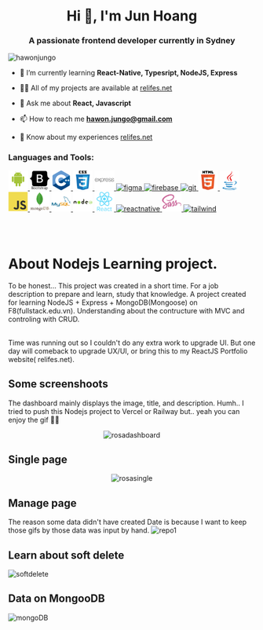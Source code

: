 <h1 align="center">Hi 👋, I'm Jun Hoang</h1>
<h3 align="center">A passionate frontend developer currently in Sydney</h3>

<p align="left"> <img src="https://komarev.com/ghpvc/?username=hawonjungo&label=Profile%20views&color=0e75b6&style=flat" alt="hawonjungo" /> </p>

- 🌱 I’m currently learning **React-Native, Typesript, NodeJS, Express**

- 👨‍💻 All of my projects are available at [relifes.net](relifes.net)

- 💬 Ask me about **React, Javascript**

- 📫 How to reach me **hawon.jungo@gmail.com**

- 📄 Know about my experiences [relifes.net](relifes.net)


<p align="left">
</p>

<h3 align="left">Languages and Tools:</h3>
<p align="left"> <a href="https://developer.android.com" target="_blank" rel="noreferrer"> <img src="https://raw.githubusercontent.com/devicons/devicon/master/icons/android/android-original-wordmark.svg" alt="android" width="40" height="40"/> </a> <a href="https://getbootstrap.com" target="_blank" rel="noreferrer"> <img src="https://raw.githubusercontent.com/devicons/devicon/master/icons/bootstrap/bootstrap-plain-wordmark.svg" alt="bootstrap" width="40" height="40"/> </a> <a href="https://www.w3schools.com/cpp/" target="_blank" rel="noreferrer"> <img src="https://raw.githubusercontent.com/devicons/devicon/master/icons/cplusplus/cplusplus-original.svg" alt="cplusplus" width="40" height="40"/> </a> <a href="https://www.w3schools.com/css/" target="_blank" rel="noreferrer"> <img src="https://raw.githubusercontent.com/devicons/devicon/master/icons/css3/css3-original-wordmark.svg" alt="css3" width="40" height="40"/> </a> <a href="https://expressjs.com" target="_blank" rel="noreferrer"> <img src="https://raw.githubusercontent.com/devicons/devicon/master/icons/express/express-original-wordmark.svg" alt="express" width="40" height="40"/> </a> <a href="https://www.figma.com/" target="_blank" rel="noreferrer"> <img src="https://www.vectorlogo.zone/logos/figma/figma-icon.svg" alt="figma" width="40" height="40"/> </a> <a href="https://firebase.google.com/" target="_blank" rel="noreferrer"> <img src="https://www.vectorlogo.zone/logos/firebase/firebase-icon.svg" alt="firebase" width="40" height="40"/> </a> <a href="https://git-scm.com/" target="_blank" rel="noreferrer"> <img src="https://www.vectorlogo.zone/logos/git-scm/git-scm-icon.svg" alt="git" width="40" height="40"/> </a> <a href="https://www.w3.org/html/" target="_blank" rel="noreferrer"> <img src="https://raw.githubusercontent.com/devicons/devicon/master/icons/html5/html5-original-wordmark.svg" alt="html5" width="40" height="40"/> </a> <a href="https://www.java.com" target="_blank" rel="noreferrer"> <img src="https://raw.githubusercontent.com/devicons/devicon/master/icons/java/java-original.svg" alt="java" width="40" height="40"/> </a> <a href="https://developer.mozilla.org/en-US/docs/Web/JavaScript" target="_blank" rel="noreferrer"> <img src="https://raw.githubusercontent.com/devicons/devicon/master/icons/javascript/javascript-original.svg" alt="javascript" width="40" height="40"/> </a> <a href="https://www.mongodb.com/" target="_blank" rel="noreferrer"> <img src="https://raw.githubusercontent.com/devicons/devicon/master/icons/mongodb/mongodb-original-wordmark.svg" alt="mongodb" width="40" height="40"/> </a> <a href="https://www.mysql.com/" target="_blank" rel="noreferrer"> <img src="https://raw.githubusercontent.com/devicons/devicon/master/icons/mysql/mysql-original-wordmark.svg" alt="mysql" width="40" height="40"/> </a> <a href="https://nodejs.org" target="_blank" rel="noreferrer"> <img src="https://raw.githubusercontent.com/devicons/devicon/master/icons/nodejs/nodejs-original-wordmark.svg" alt="nodejs" width="40" height="40"/> </a> <a href="https://reactjs.org/" target="_blank" rel="noreferrer"> <img src="https://raw.githubusercontent.com/devicons/devicon/master/icons/react/react-original-wordmark.svg" alt="react" width="40" height="40"/> </a> <a href="https://reactnative.dev/" target="_blank" rel="noreferrer"> <img src="https://reactnative.dev/img/header_logo.svg" alt="reactnative" width="40" height="40"/> </a> <a href="https://sass-lang.com" target="_blank" rel="noreferrer"> <img src="https://raw.githubusercontent.com/devicons/devicon/master/icons/sass/sass-original.svg" alt="sass" width="40" height="40"/> </a> <a href="https://tailwindcss.com/" target="_blank" rel="noreferrer"> <img src="https://www.vectorlogo.zone/logos/tailwindcss/tailwindcss-icon.svg" alt="tailwind" width="40" height="40"/> </a> </p>
<br/>
<br/>

# About Nodejs Learning project.
To be honest...
This project was created in a short time. For a job description to prepare and learn, study that knowledge.
A project created for learning NodeJS + Express + MongoDB(Mongoose) on F8(fullstack.edu.vn).
Understanding about the contructure with MVC and controling with CRUD.

<br/>
Time was running out so I couldn't do any extra work to upgrade UI.
But one day will comeback to upgrade UX/UI, or bring this to my ReactJS Portfolio website( relifes.net).

## Some screenshoots

The dashboard mainly displays the image, title, and description.
Humh.. I tried to push this Nodejs project to Vercel or Railway but.. yeah you can enjoy the gif 🤦‍♂️
<p align="center">
  <img src="https://user-images.githubusercontent.com/27058497/208225946-5be5fa73-8217-41e9-89e9-1b7d9944604e.gif" alt="rosadashboard" />
</p>

## Single page 
<p align="center">
  <img src="https://user-images.githubusercontent.com/27058497/208226467-bdd6b3b0-5150-49b3-b93d-8181863f0ca3.PNG" alt="rosasingle" />
</p>

## Manage page
The reason some data didn't have created Date is because I want to keep those gifs by those data was input by hand.
![repo1](https://user-images.githubusercontent.com/27058497/208226647-deb2b62a-ba62-43bd-9030-6b40e2d57cef.PNG)
## Learn about soft delete
![softdelete](https://user-images.githubusercontent.com/27058497/208226730-4d561d80-aec5-4763-9c3f-41f2ec27fb58.PNG)
## Data on MongooDB
![mongoDB](https://user-images.githubusercontent.com/27058497/208226784-82f91843-4b54-4a6e-a931-293d5391ac75.PNG)
